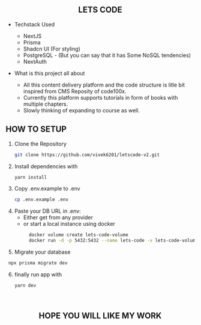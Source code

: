 <h2 align="center">LETS CODE</h2>

- Techstack Used
  - NextJS
  - Prisma
  - Shadcn UI (For styling)
  - PostgreSQL - (But you can say that it has Some NoSQL tendencies)
  - NextAuth
  
- What is this project all about
  - All this content delivery platform and the code structure is litle bit inspired from CMS Reposity of code100x.
  - Currently this platform supports tutorials in form of books with multiple chapters.
  - Slowly thinking of expanding to course as well.

## HOW TO SETUP

1. Clone the Repository
   ```bash
   git clone https://github.com/vivek6201/letscode-v2.git
   ```
2. Install dependencies with
   ```bash
   yarn install
   ```
3. Copy .env.example to .env
   ```bash
   cp .env.example .env
   ```
4. Paste your DB URL in .env:
   - Either get from any provider
   - or start a local instance using docker
     ```bash
       docker volume create lets-code-volume
       docker run -d -p 5432:5432 --name lets-code -v lets-code-volume -e POSTGRES_PASSWORD=mysecretpass postgres 
     ```
5. Migrate your database
  ```bash
   npx prisma migrate dev
   ```
6. finally run app with 
   ```bash
   yarn dev
   ```
<br/>
<h2 align="center">HOPE YOU WILL LIKE MY WORK</h2> 
  

